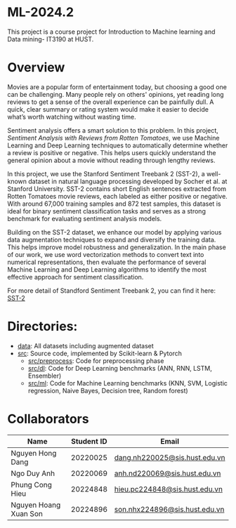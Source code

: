 # ML-2024.2
This project is a course project for Introduction to Machine learning and Data mining- IT3190 at HUST.

# Overview 

Movies are a popular form of entertainment today, but choosing a good one can be challenging. Many people rely on others' opinions, yet reading long reviews to get a sense of the overall experience can be painfully dull. A quick, clear summary or rating system would make it easier to decide what’s worth watching without wasting time.

Sentiment analysis offers a smart solution to this problem. In this project, *Sentiment Analysis with Reviews from Rotten Tomatoes*, we use Machine Learning and Deep Learning techniques to automatically determine whether a review is positive or negative. This helps users quickly understand the general opinion about a movie without reading through lengthy reviews.

In this project, we use the Stanford Sentiment Treebank 2 (SST-2), a well-known dataset in natural language processing developed by Socher et al. at Stanford University. SST-2 contains short English sentences extracted from Rotten Tomatoes movie reviews, each labeled as either positive or negative. With around 67,000 training samples and 872 test samples, this dataset is ideal for binary sentiment classification tasks and serves as a strong benchmark for evaluating sentiment analysis models.

Building on the SST-2 dataset, we enhance our model by applying various data augmentation techniques to expand and diversify the training data. This helps improve model robustness and generalization. In the main phase of our work, we use word vectorization methods to convert text into numerical representations, then evaluate the performance of several Machine Learning and Deep Learning algorithms to identify the most effective approach for sentiment classification.

For more detail of Standford Sentiment Treebank 2, you can find it here: [SST-2](https://paperswithcode.com/dataset/sst?fbclid=IwZXh0bgNhZW0CMTEAAR5xhREFkNT5VU10KKZBuOWIqSDdl4idKX-wnyt9MoDbPYuCEY_eRFi_pB3Z6w_aem_Arnobghj8aX-sn4PtM9eaA)

# Directories:
- [data](https://github.com/hongdangn/ML-2024.2/tree/main/data): All datasets including augmented dataset
- [src](https://github.com/hongdangn/ML-2024.2/tree/main/src): Source code, implemented by Scikit-learn & Pytorch
  - [src/preprocess](https://github.com/hongdangn/ML-2024.2/tree/main/src/preprocess): Code for preprocessing phase
  - [src/dl](https://github.com/hongdangn/ML-2024.2/tree/main/src/dl): Code for Deep Learning benchmarks (ANN, RNN, LSTM, Ensembler)
  - [src/ml](https://github.com/hongdangn/ML-2024.2/tree/main/src/ml): Code for Machine Learning benchmarks (KNN, SVM, Logistic regression, Naive Bayes, Decision tree, Random forest)

# Collaborators

| Name                     | Student ID | Email                                        |
|--------------------------|------------|----------------------------------------------|
| Nguyen Hong Dang         | 20220025   | [dang.nh220025@sis.hust.edu.vn](mailto:dang.nh220025@sis.hust.edu.vn)       |
| Ngo Duy Anh              | 20220069   | [anh.nd220069@sis.hust.edu.vn](mailto:anh.nd220069@sis.hust.edu.vn)       |
| Phung Cong Hieu           | 20224848   | [hieu.pc224848@sis.hust.edu.vn](mailto:hieu.pc224848@sis.hust.edu.vn)      |
| Nguyen Hoang Xuan Son     | 20224896   | [son.nhx224896@sis.hust.edu.vn](mailto:son.nhx224896@sis.hust.edu.vn)      |
